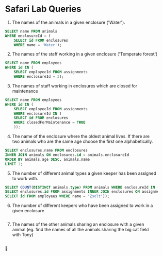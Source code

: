 # Safari Lab Queries


1) The names of the animals in a given enclosure ('Water').

```sql
SELECT name FROM animals 
WHERE enclosureId = (
	SELECT id FROM enclosures 
	WHERE name = 'Water');
```

2) The names of the staff working in a given enclosure ('Temperate forest')

```sql
SELECT name FROM employees 
WHERE id IN (
	SELECT employeeId FROM assignments 
	WHERE enclosureId = 3);
```

3) The names of staff working in enclosures which are closed for maintenance

```sql
SELECT name FROM employees 
WHERE id IN (
	SELECT employeeId FROM assignments 
	WHERE enclosureId IN (
	SELECT id FROM enclosures
	WHERE closedForMaintenance = TRUE
	));
```

4) The name of the enclosure where the oldest animal lives. If there are two animals who are the same age choose the first one alphabetically.

```sql
SELECT enclosures.name FROM enclosures
INNER JOIN animals ON enclosures.id = animals.enclosureId
ORDER BY animals.age DESC, animals.name
LIMIT 1;
```

5) The number of different animal types a given keeper has been assigned to work with.

```sql
SELECT COUNT(DISTINCT animals.type) FROM animals WHERE enclosureId IN (
SELECT enclosures.id FROM assignments INNER JOIN enclosures ON assignments.enclosureId = enclosures.id WHERE assignments.employeeId = (
SELECT id FROM employees WHERE name = 'Zsolt'));
```

6) The number of different keepers who have been assigned to work in a given enclosure

```sql


```

7) The names of the other animals sharing an enclosure with a given animal (eg. find the names of all the animals sharing the big cat field with Tony)

```sql


```

